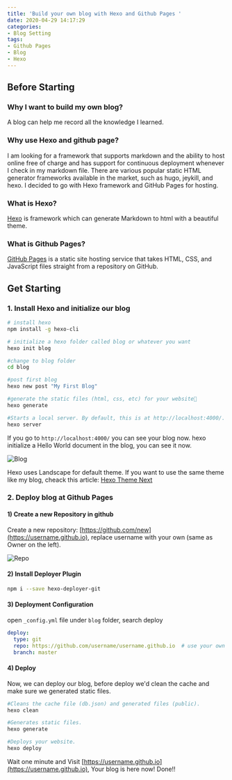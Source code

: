 ```yaml
---
title: 'Build your own blog with Hexo and Github Pages '
date: 2020-04-29 14:17:29
categories: 
- Blog Setting
tags:
- Github Pages
- Blog
- Hexo
---
```


## Before Starting

### Why I want to build my own blog?
A blog can help me record all the knowledge I learned. 

### Why use Hexo and github page?
I am looking for a framework that supports markdown and the ability to host online free of charge and has support for continuous deployment whenever I check in my markdown file.
There are various popular static HTML generator frameworks available in the market, such as hugo, jeykill, and hexo. I decided to go with Hexo framework and GitHub Pages for hosting. 

<!-- more -->

### What is Hexo?
[Hexo](https://hexo.io/docs/index.html) is framework which can generate Markdown to html with a beautiful theme.

### What is Github Pages?
[GitHub Pages](https://pages.github.com/) is a static site hosting service that takes HTML, CSS, and JavaScript files straight from a repository on GitHub.

## Get Starting
### 1. Install Hexo and initialize our blog

```bash
# install hexo
npm install -g hexo-cli

# initialize a hexo folder called blog or whatever you want
hexo init blog

#change to blog folder
cd blog

#post first blog
hexo new post "My First Blog"

#generate the static files (html, css, etc) for your website
hexo generate

#Starts a local server. By default, this is at http://localhost:4000/.
hexo server
```

If you go to ```http://localhost:4000/``` you can see your blog now. hexo initialize a Hello World document in the blog, you can see it now.

![Blog](/uploads/Build-your-own-blog-with-Hexo-and-Github-Pages-01.png)

Hexo uses Landscape for default theme.
If you want to use the same theme like my blog, cheack this article: [Hexo Theme Next](https://maorutian.github.io/2020/04/30/Hexo-Theme-Next/) 

### 2. Deploy blog at Github Pages

#### 1) Create a new Repository in github
Create a new repository: [https://github.com/new](https://username.github.io), replace username with your own (same as Owner on the left).

![Repo](/uploads/Build-your-own-blog-with-Hexo-and-Github-Pages-02.png)

#### 2) Install Deployer Plugin

```bash
npm i --save hexo-deployer-git
```

#### 3) Deployment Configuration
open `_config.yml` file under `blog` folder, search deploy

```yml
deploy:
  type: git
  repo: https://github.com/username/username.github.io  # use your own username
  branch: master
```

#### 4) Deploy
Now, we can deploy our blog, before deploy we'd clean the cache and make sure we generated static files.

```bash
#Cleans the cache file (db.json) and generated files (public).
hexo clean

#Generates static files.
hexo generate

#Deploys your website.
hexo deploy
```

Wait one minute and Visit [https://username.github.io](https://username.github.io), Your blog is here now! Done!!
